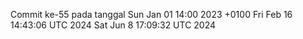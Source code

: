 Commit ke-55 pada tanggal Sun Jan 01 14:00 2023 +0100
Fri Feb 16 14:43:06 UTC 2024
Sat Jun  8 17:09:32 UTC 2024
